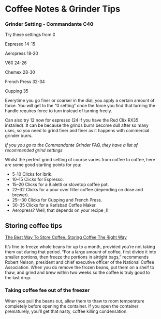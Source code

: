 
# Coffee Notes & Grinder Tips

### Grinder Setting - Commandante C40

Try these settings from 0

Espresso 14-15

Aeropress 18-20

V60 24-26

Chemex 28-30

French Press 32-34

Cupping 35

Everytime you go finer or coarser in the dial, you apply a certain amount of force. You will get to the “0 setting” once the force you find that turning the handle requires force to turn instead of turning freely.

Can also try 12 now for espresso (24 if you have the Red Clix RX35 installed). It can be because the grinds burrs become dull after so many uses, so you need to grind finer and finer as it happens with commercial grinder burrs.

_If you you go to the Commandante Grinder FAQ, they have a list of recommended grind settings_

Whilst the perfect grind setting of course varies from coffee to coffee, here are some good starting points for you:

-   5–10 Clicks for Ibrik.
-   10–15 Clicks for Espresso.
-   15–20 Clicks for a Bialetti or stovetop coffee pot.
-   22–32 Clicks for a pour over filter coffee (depending on dose and brewer).
-   25–-30 Clicks for Cupping and French Press.
-   30–35 Clicks for a Karlsbad Coffee Maker.
-   Aeropress? Well, that depends on your recipe ;)!


## Storing coffee tips
[The Best Way To Store Coffee, Storing Coffee The Right Way](https://www.mycuppa.com.au/storing-coffee)

It’s fine to freeze whole beans for up to a month, provided you’re not taking them out during that period. “For a large amount of coffee, first divide it into smaller portions, then freeze the portions in airtight bags,” recommends Robert Nelson, president and chief executive officer of the National Coffee Association. When you do remove the frozen beans, put them on a shelf to thaw, and grind and brew within two weeks so the coffee is truly good to the last drop.


### Taking coffee fee out of the freezer

When you pull the beans out, allow them to thaw to room temperature completely before opening the container. If you open the container prematurely, you’ll get that nasty, coffee killing condensation.